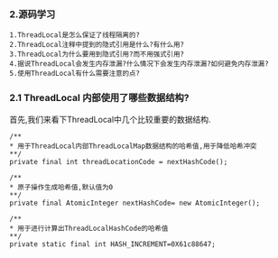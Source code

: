 ### 2.源码学习

    1.ThreadLocal是怎么保证了线程隔离的?
    2.ThreadLocal注释中提到的隐式引用是什么?有什么用?
    3.ThreadLocal为什么要用到隐式引用?而不用强式引用?
    4.据说ThreadLocal会发生内存泄漏?什么情况下会发生内存泄漏?如何避免内存泄漏?
    5.使用ThreadLocal有什么需要注意的点?
### 2.1 ThreadLocal 内部使用了哪些数据结构?
    
首先,我们来看下ThreadLocal中几个比较重要的数据结构.
```
/**
* 用于ThreadLocal内部ThreadLocalMap数据结构的哈希值,用于降低哈希冲突
**/
private final int threadLocationCode = nextHashCode();

/**
* 原子操作生成哈希值,默认值为0
**/
private final AtomicInteger nextHashCode= new AtomicInteger();

/**
* 用于进行计算出ThreadLocalHashCode的哈希值
**/
private static final int HASH_INCREMENT=0X61c88647;

```
